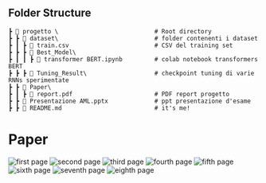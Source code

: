 ## Folder Structure 

```
┣ 📂 progetto \                           # Root directory
┣ ┣ 📂 dataset\                           # folder contenenti i dataset
┣ ┃ ┣ 📄 train.csv                        # CSV del training set
┣ ┣ ┣ 📂 Best_Model\
┣ ┃ ┃ ┣ 📄 transformer BERT.ipynb         # colab notebook transformers BERT
┣ ┣ ┣ 📂 Tuning_Result\                   # checkpoint tuning di varie RNNs sperimentate
┣ ┣ 📂 Paper\                 
┣ ┃ ┣ 📄 report.pdf                       # PDF report progetto
┣ ┣ 📄 Presentazione AML.pptx             # ppt presentazione d'esame
┣ ┣ 📄 README.md                          # it's me!
```

# Paper

![first page](/../main/paper/images_readme/Gaviraghi_Elia_Latex-1.png)
![second page](/../main/paper/images_readme/Gaviraghi_Elia_Latex-2.png)
![third page](/../main/paper/images_readme/Gaviraghi_Elia_Latex-3.png)
![fourth page](/../main/paper/images_readme/Gaviraghi_Elia_Latex-4.png)
![fifth page](/../main/paper/images_readme/Gaviraghi_Elia_Latex-5.png)
![sixth page](/../main/paper/images_readme/Gaviraghi_Elia_Latex-6.png)
![seventh page](/../main/paper/images_readme/Gaviraghi_Elia_Latex-7.png)
![eighth page](/../main/paper/images_readme/Gaviraghi_Elia_Latex-8.png)
